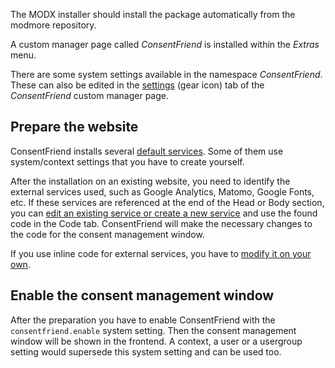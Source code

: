 The MODX installer should install the package automatically from the modmore
repository.

A custom manager page called _ConsentFriend_ is installed within the _Extras_
menu.

There are some system settings available in the namespace _ConsentFriend_. These
can also be edited in the [settings](03_Custom_Manager_Page/05_Settings.md) (gear
icon) tab of the _ConsentFriend_ custom manager page.

## Prepare the website

ConsentFriend installs several [default
services](02_Functionality/02_Default_Services.md). Some of them use system/context
settings that you have to create yourself.

After the installation on an existing website, you need to identify the external
services used, such as Google Analytics, Matomo, Google Fonts, etc. If these
services are referenced at the end of the Head or Body section, you can [edit an
existing service or create a new
service](03_Custom_Manager_Page/01_Services.md#createedit) and use the found
code in the Code tab. ConsentFriend will make the necessary changes to the code
for the consent management window.

If you use inline code for external services, you have to [modify it on your
own](02_Functionality/01_Introduction.md#custom-external-services).

## Enable the consent management window

After the preparation you have to enable ConsentFriend with the
`consentfriend.enable` system setting. Then the consent management window will
be shown in the frontend. A context, a user or a usergroup setting would
supersede this system setting and can be used too.
